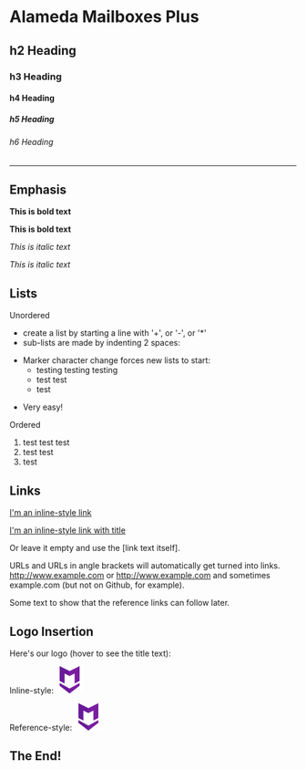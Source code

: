 # Alameda Mailboxes Plus 
## h2 Heading
### h3 Heading
#### h4 Heading 
##### h5 Heading
###### h6 Heading

___


## Emphasis

**This is bold text**

__This is bold text__

*This is italic text*

_This is italic text_

## Lists

Unordered

+ create a list by starting a line with '+', or '-', or '*'
+ sub-lists are made by indenting 2 spaces:
- Marker character change forces new lists to start:
    * testing testing testing
    + test test
    - test
+ Very easy!

Ordered

1. test test test
2. test test
3. test

 ## Links 
  
[I'm an inline-style link](https://www.google.com)

[I'm an inline-style link with title](https://www.google.com "Google's Homepage")

Or leave it empty and use the [link text itself].

URLs and URLs in angle brackets will automatically get turned into links. 
http://www.example.com or <http://www.example.com> and sometimes 
example.com (but not on Github, for example).

Some text to show that the reference links can follow later.

## Logo Insertion

Here's our logo (hover to see the title text):

Inline-style: 
![alt text](https://github.com/adam-p/markdown-here/raw/master/src/common/images/icon48.png "Logo Title Text 1")

Reference-style: 
![alt text][logo]

[logo]: https://github.com/adam-p/markdown-here/raw/master/src/common/images/icon48.png "Logo Title Text 2"

## The End!
